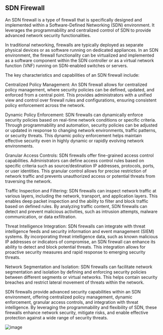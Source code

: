 ## SDN Firewall

An SDN firewall is a type of firewall that is specifically designed and implemented within a Software-Defined Networking (SDN) environment. It leverages the programmability and centralized control of SDN to provide advanced network security functionalities.

In traditional networking, firewalls are typically deployed as separate physical devices or as software running on dedicated appliances. In an SDN environment, the firewall functionality can be virtualized and implemented as a software component within the SDN controller or as a virtual network function (VNF) running on SDN-enabled switches or servers.

The key characteristics and capabilities of an SDN firewall include:

Centralized Policy Management: An SDN firewall allows for centralized policy management, where security policies can be defined, updated, and enforced from a central point. This provides administrators with a unified view and control over firewall rules and configurations, ensuring consistent policy enforcement across the network.

Dynamic Policy Enforcement: SDN firewalls can dynamically enforce security policies based on real-time network conditions or specific criteria. Through programmability and automation, security policies can be adjusted or updated in response to changing network environments, traffic patterns, or security threats. This dynamic policy enforcement helps maintain effective security even in highly dynamic or rapidly evolving network environments.

Granular Access Controls: SDN firewalls offer fine-grained access control capabilities. Administrators can define access control rules based on specific criteria such as source/destination IP addresses, protocols, ports, or user identities. This granular control allows for precise restriction of network traffic and prevents unauthorized access or potential threats from traversing the network.

Traffic Inspection and Filtering: SDN firewalls can inspect network traffic at various layers, including the network, transport, and application layers. This enables deep packet inspection and the ability to filter and block traffic based on defined rules. By analyzing traffic content, SDN firewalls can detect and prevent malicious activities, such as intrusion attempts, malware communication, or data exfiltration.

Threat Intelligence Integration: SDN firewalls can integrate with threat intelligence feeds and security information and event management (SIEM) systems. By incorporating threat intelligence data, such as known malicious IP addresses or indicators of compromise, an SDN firewall can enhance its ability to detect and block potential threats. This integration allows for proactive security measures and rapid response to emerging security threats.

Network Segmentation and Isolation: SDN firewalls can facilitate network segmentation and isolation by defining and enforcing security policies between different segments or virtual networks. This helps contain security breaches and restrict lateral movement of threats within the network.

SDN firewalls provide advanced security capabilities within an SDN environment, offering centralized policy management, dynamic enforcement, granular access controls, and integration with threat intelligence. By leveraging the programmability and flexibility of SDN, these firewalls enhance network security, mitigate risks, and enable effective protection against a wide range of security threats.


![image](https://github.com/adeleke123/I4GCybersecurity/assets/51156057/e1ec29e6-901a-4d90-95bc-8beb89774b86)



